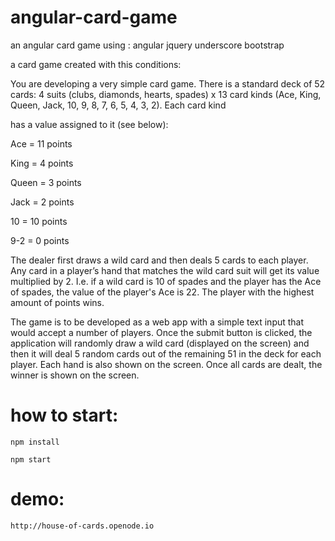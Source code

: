 # angular-card-game
an angular card game using : angular jquery underscore bootstrap

a card game created with this conditions:

You are developing a very simple card game. There is a standard deck of 52 cards: 4 suits (clubs,
diamonds, hearts, spades)  x 13 card kinds (Ace, King, Queen, Jack, 10, 9, 8, 7, 6, 5, 4, 3, 2). Each card kind

has a value assigned to it (see below):

Ace = 11 points

King = 4 points

Queen = 3 points

Jack = 2 points

10 = 10 points

9-2 = 0 points

The dealer first draws a wild card and then deals 5 cards to each player. Any card in a player’s hand that
matches the wild card suit will get its value multiplied by 2. I.e. if a wild card is 10 of spades and the
player has the Ace of spades, the value of the player's Ace is 22. The player with the highest amount of
points wins.

The game is to be developed as a web app with a simple text input that would accept a number of
players. Once the submit button is clicked, the application will randomly draw a wild card (displayed on
the screen) and then it will deal 5 random cards out of the remaining 51 in the deck for each player.
Each hand is also shown on the screen. Once all cards are dealt, the winner is shown on the screen.

# how to start:

    npm install

    npm start

# demo:
    http://house-of-cards.openode.io
